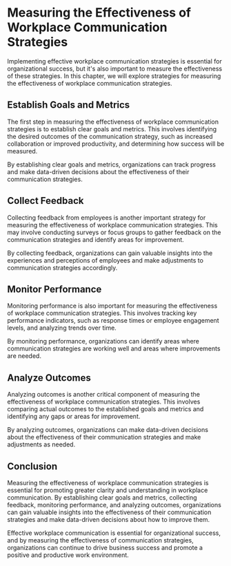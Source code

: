 Measuring the Effectiveness of Workplace Communication Strategies
============================================================================================

Implementing effective workplace communication strategies is essential for organizational success, but it's also important to measure the effectiveness of these strategies. In this chapter, we will explore strategies for measuring the effectiveness of workplace communication strategies.

Establish Goals and Metrics
---------------------------

The first step in measuring the effectiveness of workplace communication strategies is to establish clear goals and metrics. This involves identifying the desired outcomes of the communication strategy, such as increased collaboration or improved productivity, and determining how success will be measured.

By establishing clear goals and metrics, organizations can track progress and make data-driven decisions about the effectiveness of their communication strategies.

Collect Feedback
----------------

Collecting feedback from employees is another important strategy for measuring the effectiveness of workplace communication strategies. This may involve conducting surveys or focus groups to gather feedback on the communication strategies and identify areas for improvement.

By collecting feedback, organizations can gain valuable insights into the experiences and perceptions of employees and make adjustments to communication strategies accordingly.

Monitor Performance
-------------------

Monitoring performance is also important for measuring the effectiveness of workplace communication strategies. This involves tracking key performance indicators, such as response times or employee engagement levels, and analyzing trends over time.

By monitoring performance, organizations can identify areas where communication strategies are working well and areas where improvements are needed.

Analyze Outcomes
----------------

Analyzing outcomes is another critical component of measuring the effectiveness of workplace communication strategies. This involves comparing actual outcomes to the established goals and metrics and identifying any gaps or areas for improvement.

By analyzing outcomes, organizations can make data-driven decisions about the effectiveness of their communication strategies and make adjustments as needed.

Conclusion
----------

Measuring the effectiveness of workplace communication strategies is essential for promoting greater clarity and understanding in workplace communication. By establishing clear goals and metrics, collecting feedback, monitoring performance, and analyzing outcomes, organizations can gain valuable insights into the effectiveness of their communication strategies and make data-driven decisions about how to improve them.

Effective workplace communication is essential for organizational success, and by measuring the effectiveness of communication strategies, organizations can continue to drive business success and promote a positive and productive work environment.
